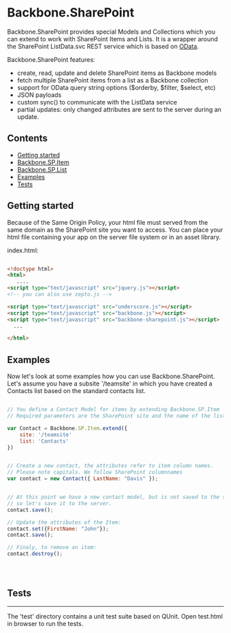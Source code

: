 ﻿Backbone.SharePoint
===================

Backbone.SharePoint provides special Models and Collections which you can extend to work with SharePoint Items and Lists.
It is a wrapper around the SharePoint ListData.svc REST service which is based on [OData](http://www.odata.org). 


Backbone.SharePoint features:
* create, read, update and delete SharePoint items as Backbone models
* fetch multiple SharePoint items from a list as a Backbone collection
* support for OData query string options ($orderby, $filter, $select, etc)
* JSON payloads
* custom sync() to communicate with the ListData service
* partial updates: only changed attributes are sent to the server during an update.



Contents
--------
* [Getting started](#installation)
* [Backbone.SP.Item](#Item)
* [Backbone.SP.List](#List)
* [Examples](#examples)
* [Tests](#tests)

Getting started
---------------
Because of the Same Origin Policy, your html file must served from the same domain as the SharePoint site you want to access. 
You can place your html file containing your app on the server file system or in an asset library.  


index.html:
 
```html

<!doctype html>
<html>
   ....
<script type="text/javascript" src="jquery.js"></script> 
<!-- you can also use zepto.js -->

<script type="text/javascript" src="underscore.js"></script>
<script type="text/javascript" src="backbone.js"></script>
<script type="text/javascript" src="backbone-sharepoint.js"></script>
  ...

</html>

```

## <a name="examples"/>Examples

Now let's look at some examples how you can use Backbone.SharePoint. Let's assume you have a subsite '/teamsite' in which you have 
created a Contacts list based on the standard contacts list. 

```js

// You define a Contact Model for items by extending Backbone.SP.Item
// Required parameters are the SharePoint site and the name of the list

var Contact = Backbone.SP.Item.extend({
	site: '/teamsite'
	list: 'Contacts'
})


// Create a new contact, the attributes refer to item column names.
// Please note capitals. We follow SharePoint columnnames
var contact = new Contact({ LastName: "Davis" });


// At this point we have a new contact model, but is not saved to the server, 
// so let's save it to the server.
contact.save();

// Update the attributes of the Item:
contact.set({FirstName: "John"});
contact.save(); 

// Finaly, to remove an item:
contact.destroy();





```

## <a name="tests"/>Tests
-----
The 'test' directory contains a unit test suite based on QUnit. Open test.html in browser to run the tests.